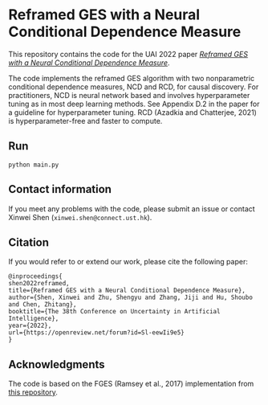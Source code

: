 # Reframed GES with a Neural Conditional Dependence Measure

This repository contains the code for the UAI 2022 paper [*Reframed GES with a Neural Conditional Dependence Measure*](https://arxiv.org/abs/2206.08531). 

The code implements the reframed GES algorithm with two nonparametric conditional dependence measures, NCD and RCD, for causal discovery. For practitioners, NCD is neural network based and involves hyperparameter tuning as in most deep learning methods. See Appendix D.2 in the paper for a guideline for hyperparameter tuning. RCD (Azadkia and Chatterjee, 2021) is hyperparameter-free and faster to compute.

## Run
```
python main.py
```

## Contact information
If you meet any problems with the code, please submit an issue or contact Xinwei Shen (`xinwei.shen@connect.ust.hk`).

## Citation
If you would refer to or extend our work, please cite the following paper:
```
@inproceedings{
shen2022reframed,
title={Reframed GES with a Neural Conditional Dependence Measure},
author={Shen, Xinwei and Zhu, Shengyu and Zhang, Jiji and Hu, Shoubo and Chen, Zhitang},
booktitle={The 38th Conference on Uncertainty in Artificial Intelligence},
year={2022},
url={https://openreview.net/forum?id=Sl-eewIi9e5}
}
```

## Acknowledgments
The code is based on the FGES (Ramsey et al., 2017) implementation from [this repository](https://github.com/eberharf/fges-py).
